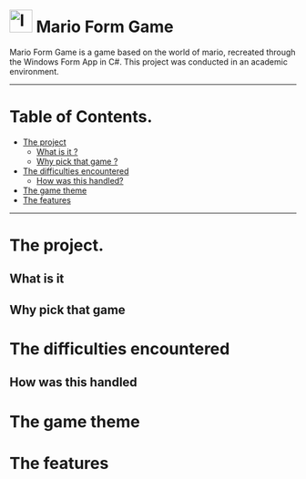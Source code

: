 # <img src="https://i.imgur.com/YxgFdHy.jpg" height="40" alt="Icon" title="Mario Form Game"> Mario Form Game

Mario Form Game is a game based on the world of mario, recreated through the Windows Form App in C#.
This project was conducted in an academic environment.

-------

# Table of Contents.

- [The project](#the-project)
  - [What is it ?](#user-content-what-is-it)
  - [Why pick that game ?](#user-content-why-pick-that-game)
- [The difficulties encountered](#the-difficulties-encountered)
  - [How was this handled?](#user-content-how-was-this-handled)
- [The game theme](#the-game-theme)
- [The features](#the-features)
-------

# The project.

## What is it

## Why pick that game

# The difficulties encountered

## How was this handled

# The game theme

# The features
